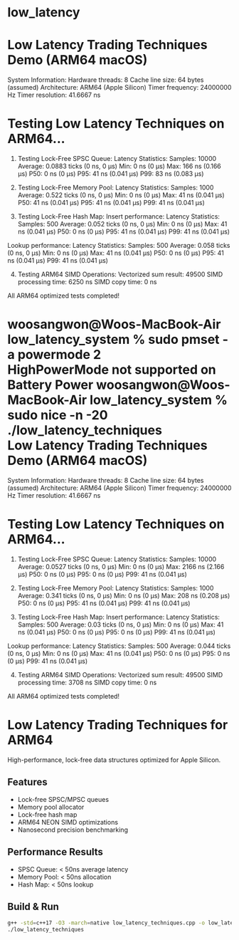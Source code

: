 # low_latency

Low Latency Trading Techniques Demo (ARM64 macOS)
=================================================

System Information:
  Hardware threads: 8
  Cache line size: 64 bytes (assumed)
  Architecture: ARM64 (Apple Silicon)
  Timer frequency: 24000000 Hz
  Timer resolution: 41.6667 ns

Testing Low Latency Techniques on ARM64...
==========================================

1. Testing Lock-Free SPSC Queue:
Latency Statistics:
  Samples: 10000
  Average: 0.0883 ticks (0 ns, 0 μs)
  Min: 0 ns (0 μs)
  Max: 166 ns (0.166 μs)
  P50: 0 ns (0 μs)
  P95: 41 ns (0.041 μs)
  P99: 83 ns (0.083 μs)

2. Testing Lock-Free Memory Pool:
Latency Statistics:
  Samples: 1000
  Average: 0.522 ticks (0 ns, 0 μs)
  Min: 0 ns (0 μs)
  Max: 41 ns (0.041 μs)
  P50: 41 ns (0.041 μs)
  P95: 41 ns (0.041 μs)
  P99: 41 ns (0.041 μs)

3. Testing Lock-Free Hash Map:
Insert performance:
Latency Statistics:
  Samples: 500
  Average: 0.052 ticks (0 ns, 0 μs)
  Min: 0 ns (0 μs)
  Max: 41 ns (0.041 μs)
  P50: 0 ns (0 μs)
  P95: 41 ns (0.041 μs)
  P99: 41 ns (0.041 μs)

Lookup performance:
Latency Statistics:
  Samples: 500
  Average: 0.058 ticks (0 ns, 0 μs)
  Min: 0 ns (0 μs)
  Max: 41 ns (0.041 μs)
  P50: 0 ns (0 μs)
  P95: 41 ns (0.041 μs)
  P99: 41 ns (0.041 μs)

4. Testing ARM64 SIMD Operations:
Vectorized sum result: 49500
SIMD processing time: 6250 ns
SIMD copy time: 0 ns

All ARM64 optimized tests completed!

woosangwon@Woos-MacBook-Air low_latency_system % sudo pmset -a powermode 2                                                                                                                                       
HighPowerMode not supported on Battery Power
woosangwon@Woos-MacBook-Air low_latency_system % sudo nice -n -20 ./low_latency_techniques                                                                                                                       
Low Latency Trading Techniques Demo (ARM64 macOS)
=================================================

System Information:
  Hardware threads: 8
  Cache line size: 64 bytes (assumed)
  Architecture: ARM64 (Apple Silicon)
  Timer frequency: 24000000 Hz
  Timer resolution: 41.6667 ns

Testing Low Latency Techniques on ARM64...
==========================================

1. Testing Lock-Free SPSC Queue:
Latency Statistics:
  Samples: 10000
  Average: 0.0527 ticks (0 ns, 0 μs)
  Min: 0 ns (0 μs)
  Max: 2166 ns (2.166 μs)
  P50: 0 ns (0 μs)
  P95: 0 ns (0 μs)
  P99: 41 ns (0.041 μs)

2. Testing Lock-Free Memory Pool:
Latency Statistics:
  Samples: 1000
  Average: 0.341 ticks (0 ns, 0 μs)
  Min: 0 ns (0 μs)
  Max: 208 ns (0.208 μs)
  P50: 0 ns (0 μs)
  P95: 41 ns (0.041 μs)
  P99: 41 ns (0.041 μs)

3. Testing Lock-Free Hash Map:
Insert performance:
Latency Statistics:
  Samples: 500
  Average: 0.03 ticks (0 ns, 0 μs)
  Min: 0 ns (0 μs)
  Max: 41 ns (0.041 μs)
  P50: 0 ns (0 μs)
  P95: 0 ns (0 μs)
  P99: 41 ns (0.041 μs)

Lookup performance:
Latency Statistics:
  Samples: 500
  Average: 0.044 ticks (0 ns, 0 μs)
  Min: 0 ns (0 μs)
  Max: 41 ns (0.041 μs)
  P50: 0 ns (0 μs)
  P95: 0 ns (0 μs)
  P99: 41 ns (0.041 μs)

4. Testing ARM64 SIMD Operations:
Vectorized sum result: 49500
SIMD processing time: 3708 ns
SIMD copy time: 0 ns

All ARM64 optimized tests completed!


# Low Latency Trading Techniques for ARM64

High-performance, lock-free data structures optimized for Apple Silicon.

## Features
- Lock-free SPSC/MPSC queues
- Memory pool allocator
- Lock-free hash map
- ARM64 NEON SIMD optimizations
- Nanosecond precision benchmarking

## Performance Results
- SPSC Queue: < 50ns average latency
- Memory Pool: < 50ns allocation
- Hash Map: < 50ns lookup

## Build & Run
```bash
g++ -std=c++17 -O3 -march=native low_latency_techniques.cpp -o low_latency_techniques
./low_latency_techniques
